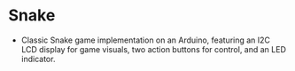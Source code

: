 # Snake

- Classic Snake game implementation on an Arduino, featuring an I2C LCD display for game visuals, two action buttons for control, and an LED indicator. 

